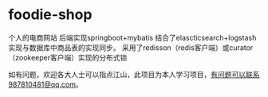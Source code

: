 # foodie-shop
个人的电商网站
后端实现springboot+mybatis
结合了elascticsearch+logstash实现与数据库中商品表的实现同步。
采用了redisson（redis客户端）或curator（zookeeper客户端）实现的分布式锁


如有问题，欢迎各大人士可以指点江山，此项目为本人学习项目，有问题可以联系987810481@qq.com。
